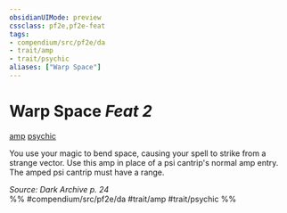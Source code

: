 ```yaml
---
obsidianUIMode: preview
cssclass: pf2e,pf2e-feat
tags:
- compendium/src/pf2e/da
- trait/amp
- trait/psychic
aliases: ["Warp Space"]
---
```

# Warp Space  *Feat 2*  
[amp](amp-da.md "Amp Feat Trait")  [psychic](Reference/Rules/Traits/psychic-da.md "Psychic Class Trait")  


You use your magic to bend space, causing your spell to strike from a strange vector. Use this amp in place of a psi cantrip's normal amp entry. The amped psi cantrip must have a range.

*Source: Dark Archive p. 24*  
%% #compendium/src/pf2e/da #trait/amp #trait/psychic %%